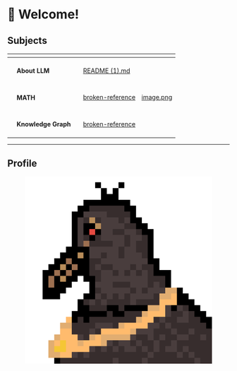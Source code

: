 # 🙌 Welcome!

## Subjects

<table data-view="cards"><thead><tr><th></th><th></th><th></th><th data-hidden data-card-target data-type="content-ref"></th><th data-hidden data-card-cover data-type="files"></th></tr></thead><tbody><tr><td></td><td><h4>About LLM</h4></td><td><h4></h4></td><td><a href="README (1).md">README (1).md</a></td><td></td></tr><tr><td></td><td><h4>MATH</h4></td><td></td><td><a href="broken-reference/">broken-reference</a></td><td><a href=".gitbook/assets/image.png">image.png</a></td></tr><tr><td></td><td><h4>Knowledge Graph</h4></td><td><h4></h4></td><td><a href="broken-reference/">broken-reference</a></td><td></td></tr></tbody></table>

***

## Profile

<figure><img src=".gitbook/assets/profile.png" alt=""><figcaption></figcaption></figure>

